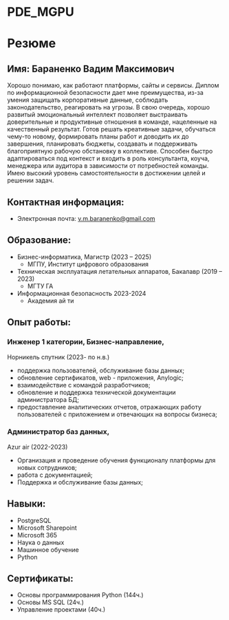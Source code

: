 # PDE_MGPU
# Резюме 
## Имя: Бараненко Вадим Максимович
Хорошо понимаю, как работают платформы, сайты и сервисы. Диплом по информационной безопасности дает мне преимущества, из-за умения защищать корпоративные данные, соблюдать законодательство, реагировать на угрозы. В свою очередь, хорошо развитый эмоциональный интеллект позволяет выстраивать
доверительные и продуктивные отношения в команде, нацеленные на качественный результат. Готов решать креативные задачи, обучаться чему-то новому, формировать планы работ и доводить их до завершения, планировать бюджеты, создавать и поддерживать благоприятную рабочую обстановку в коллективе.
Способен быстро адаптироваться под контекст и входить в роль консультанта, коуча, менеджера или аудитора в зависимости от потребностей команды. Имею высокий уровень самостоятельности в достижении целей и решении задач.
## Контактная информация: 
- Электронная почта: v.m.baranenko@gmail.com 
## Образование: 
 - Бизнес-информатика, Магистр (2023 – 2025) 
    - МГПУ, Институт цифрового образования 
 - Техническая эксплуатация летательных аппаратов, Бакалавр (2019 – 2023) 
    - МГТУ ГА
 - Информационная безопасность 2023-2024
    - Академия ай ти
## Опыт работы:
### Инженер 1 категории, Бизнес-направление, 
Норникель спутник (2023- по н.в.) 
- поддержка пользователей, обслуживание базы данных;
- обновление сертификатов, web - приложения, Anylogic; 
- взаимодействие с командой разработчиков; 
- обновление и поддержка технической документации администратора БД; 
- предоставление аналитических отчетов, отражающих работу пользователей с приложением и отвечающих на вопросы бизнеса; 
### Администратор баз данных,
Azur air (2022-2023)
- Организация и проведение обучения функционалу платформы для новых сотрудников;
- работа с документацией;
- Поддержка и обслуживание базы данных;
## Навыки: 
- PostgreSQL
- Microsoft Sharepoint
- Microsoft 365
- Наука о данных
- Машинное обучение
- Python 
## Сертификаты: 
- Основы программирования Python (144ч.)
- Основы MS SQL (24ч.)
- Управление проектами (40ч.)
